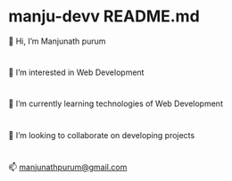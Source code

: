 # manju-devv README.md
👋 Hi, I’m Manjunath purum
#
👀 I’m interested in Web Development
#
🌱 I’m currently learning technologies of Web Development
#
💞️ I’m looking to collaborate on developing projects
#
📫 manjunathpurum@gmail.com
